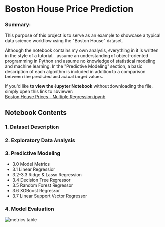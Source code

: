 # Boston House Price Prediction

### Summary:

This purpose of this project is to serve as an example to showcase a typical data science workflow using the "Boston House" dataset. 

Although the notebook contains my own analysis, everything in it is written in the style of a tutorial. 
I assume an understanding of object-oriented programming in Python and assume no knowledge of statistical modeling and machine learning. 
In the "Predictive Modeling" section, a basic description of each algorithm is included in addition to a comparison between the predicted and actual target values. 

If you'd like **to view the Jupyter Notebook** without downloading the file, simply open this link to nbviewer:  
[Boston House Prices - Multiple Regression.ipynb](https://nbviewer.jupyter.org/github/Unique-Divine/Regression-Practice/blob/master/2.%20Boston%20House%20Price%20Prediction/Boston%20House%20Prices%20-%20Multiple%20Regression.ipynb#s37)

## Notebook Contents
### 1. Dataset Description
### 2. Exploratory Data Analysis
### 3. Predictive Modeling
- 3.0 Model Metrics
- 3.1 Linear Regression
- 3.2-3.3 Ridge & Lasso Regression
- 3.4 Decision Tree Regressor
- 3.5 Random Forest Regressor
- 3.6 XGBoost Regressor
- 3.7 Linear Support Vector Regressor
### 4. Model Evaluation
![metrics table](https://github.com/Unique-Divine/Regression-Practice/blob/master/2.%20Boston%20House%20Price%20Prediction/metrics_table.png)
